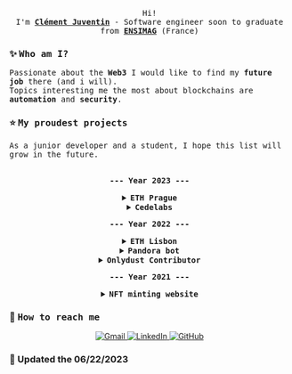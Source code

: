 <p align="center">
  <br>
  <samp> Hi! 
    <br>
    I'm 
    <b>
      <a rel="nofollow noopener noreferrer" target="_blank" href="https://www.linkedin.com/in/cl%C3%A9ment-juventin-ab81841a3/">Clément Juventin</a>
    </b> - Software engineer soon to graduate from 
    <b>
    <a rel="nofollow noopener noreferrer" target="_blank" href="https://ensimag.grenoble-inp.fr/">ENSIMAG</a>
    </b>(France) </br>
  </samp>
</p>

### :sparkles: <samp> Who am I? </samp>
<samp>
    Passionate about the <b>Web3</b> I would like to find my <b>future job</b> there (and i will).</br>
    Topics interesting me the most about blockchains are <b>automation</b> and <b>security</b>.
</samp> <br/>

### :star: <samp> My proudest projects </samp>
<samp>
    As a junior developer and a student, I hope this list will grow in the future. <br/>
</samp>
</br>
<p align="center">
  <samp><b>--- Year 2023 ---</b></samp>
   <details align="center">
    <summary>
      <b>
        <samp>ETH Prague</samp>
      </b>
    </summary>
    <samp>
      <b><a href="https://ethprague.com/">ETH Prague</a></b> was a superb Hackathon.
      I worked on designing the smart contract and integrating TheGraph's technology. Unfortunately, we're leaving without a jury citation, but this hackathon was an incredible human experience and I             learned a lot, so for me, it was a real success.<br/>
      See all my hackathons projects <a href="https://github.com/clementjuventin/Hackathon-Projects">here</a>.
      </samp>
  </details>
  <details align="center">
    <summary>
      <b>
        <samp>Cedelabs</samp>
      </b>
    </summary>
    <samp>
      I joined the Paris-based startup <a href="https://cedelabs.io/">Cedelabs</a> as an intern full-stack developer. <br/>
      For me, this job is an opportunity to get my feet firmly planted in the WEB3 ecosystem. I also intend to acquire a range of cross-disciplinary skills before specializing in a particular field.
      </samp>
  </details>
</p>
<p align="center">
  <samp><b>--- Year 2022 ---</b></samp>
  <details align="center">
    <summary>
      <b>
        <samp>ETH Lisbon </samp>
      </b>
    </summary>
    <samp>
      <b><a href="https://www.ethlisbon.org/">ETH Lisbon</a></b> was an Hackathon organized by the <b><a href="https://www.ethereum.org/">Ethereum Foundation</a></b> in Lisbon.<br/>
      I was part of a team of 4 people working on <b>SafeCheck</b>, a security tool to simulate transactions and study smart contracts.<br/> 
      We won the <b>Main stage</b> (for being in the top 10 projects), the <b>honorable mention</b> from <b><a href="https://metamask.io/">Metamask</a></b> and the second place for the best use of <b>computation over data</b> from <b><a href="https://filecoin.io/">Filecoin</a></b> and <b><a href="https://ipfs.tech/">IPFS</a></b>.<br/>
      See all my hackathons projects <a href="https://github.com/clementjuventin/Hackathon-Projects">here</a>.
      </samp>
  </details>
  <details align="center">
    <summary>
      <b>
        <samp>Pandora bot</samp>
      </b>
    </summary>
    <samp>
    <b>Pandora bot</b> was an automation tool for the <b><a href="https://aptoslabs.com/">Aptos</a></b> blockchain.<br/>
    It was made in Golang. It could transfer, mint, list, or unlist tokens automatically.<br/>
  </samp>
  </details>
  <details align="center">
    <summary>
      <b>
        <samp>Onlydust Contributor</samp>
      </b>
    </summary>
    <samp>
    I contributed on the <b><a href="https://www.onlydust.xyz/">Onlydust</a></b> platform to develop the tools available on the <b><a href="https://starknet.io/">Starknet</a></b> ecosystem.<br/>
  </samp>
  </details>
</p>
<p align="center">
  <samp><b>--- Year 2021 ---</b></samp>
  <details align="center">
    <summary>
      <b>
        <samp>NFT minting website</samp>
      </b>
    </summary>
    <samp>
    I built everything needed to mint NFTS from a website.<br/>
    Here is the repository:<br/>
    - <a href="https://github.com/clementjuventin/NFT-Minting-Website-x-Smart-contract">NFT minting website (Deleted)</a><br/>
  </samp>
  </details>
</p>

### :clap: <samp> How to reach me </samp>
<p align="center">
<a href="mailto:clementjuventin@gmail.com">
    <img img src="https://img.shields.io/badge/gmail-%23EA4335.svg?style=plastic&logo=gmail&logoColor=white" alt="Gmail"/>
  </a>
    <a href="https://www.linkedin.com/in/cl%C3%A9ment-juventin-ab81841a3/">
    <img src="https://img.shields.io/badge/linkedin-%230A66C2.svg?style=plastic&logo=linkedin&logoColor=white" alt="LinkedIn" />
  </a>
    <a href="https://github.com/clementjuventin">
    <img src="https://img.shields.io/badge/github-%23181717.svg?style=plastic&logo=github&logoColor=white" alt="GitHub" />
  </a>
</p>

### 📸 Updated the 06/22/2023 
